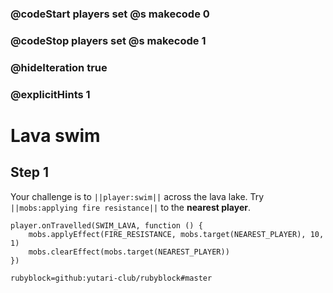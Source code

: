 ### @codeStart players set @s makecode 0
### @codeStop players set @s makecode 1

### @hideIteration true 
### @explicitHints 1


# Lava swim

## Step 1
Your challenge is to ``||player:swim||`` across the lava lake. Try ``||mobs:applying fire resistance||`` to the **nearest player**.



```ghost
player.onTravelled(SWIM_LAVA, function () {
    mobs.applyEffect(FIRE_RESISTANCE, mobs.target(NEAREST_PLAYER), 10, 1)
    mobs.clearEffect(mobs.target(NEAREST_PLAYER))
})
```
```package
rubyblock=github:yutari-club/rubyblock#master
```